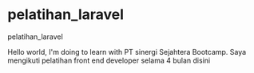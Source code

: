 # pelatihan_laravel
pelatihan_laravel

Hello world, I'm doing to learn with PT sinergi Sejahtera Bootcamp. 
Saya mengikuti pelatihan front end developer selama 4 bulan disini